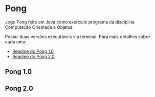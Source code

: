 # Pong
Jogo Pong feito em Java como exercício programa da disciplina Computação Orientada a Objetos.

Possui duas versões executáveis via terminal. Para mais detalhes sobre cada uma:
- [Readme do Pong 1.0](https://github.com/anabcuelbas/Pong/blob/master/Pong%201.0/README.md)
- [Readme do Pong 2.0](https://github.com/anabcuelbas/Pong/blob/master/Pong%202.0/README.md)

## Pong 1.0

## Pong 2.0
